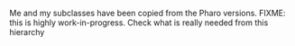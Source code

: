 Me and my subclasses have been copied from the Pharo versions.
FIXME: this is highly work-in-progress.
 Check what is really needed from this hierarchy